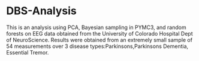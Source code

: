 # DBS-Analysis

This is an analysis using PCA, Bayesian sampling in PYMC3, and random forests on EEG data obtained from the University of Colorado Hospital Dept of NeuroScience.  Results were obtained from an extremely small sample of 54 measurements over 3 disease types:Parkinsons,Parkinsons Dementia, Essential Tremor.
